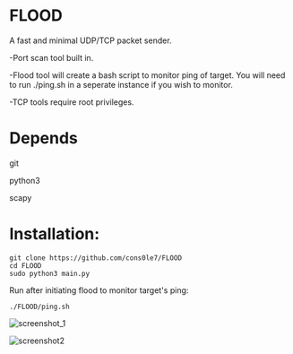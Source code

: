 # FLOOD
A fast and minimal UDP/TCP packet sender. 

-Port scan tool built in. 

-Flood tool will create a bash script to monitor ping of target. You will need to run ./ping.sh in a seperate instance if you wish to monitor.

-TCP tools require root privileges. 

# Depends 
git 

python3

scapy

# Installation: 

``` 
git clone https://github.com/cons0le7/FLOOD 
cd FLOOD
sudo python3 main.py 
``` 
Run after initiating flood to monitor target's ping: 
```
./FLOOD/ping.sh
```

![screenshot_1](https://github.com/user-attachments/assets/0b886da2-5d0a-42e2-9ba2-c9c87a6b2dc1)

![screenshot2](https://github.com/user-attachments/assets/40543b93-d8ca-44da-abad-fafec099c504)

